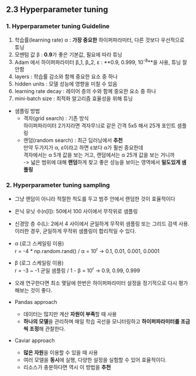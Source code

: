 ## 2.3 Hyperparameter tuning

### 1. Hyperparameter tuning Guideline  
1. 학습률(learning rate) α : **가장 중요한** 하이퍼파라미터, 다른 것보다 우선적으로 튜닝  
2. 모멘텀 값 β : **0.9**가 좋은 기본값, 필요에 따라 튜닝
3. Adam 에서 하이퍼파라미터 β_1, β_2, ε : **0.9, 0.999, 10<sup>-8</sup>**을 사용, 튜닝 잘 안함
4. layers : 학습률 감소와 함께 중요한 요소 중 하나
5. hidden units : 모델 성능에 영향을 미칠 수 있음
6. learning rate decay : 레이어 층의 수와 함께 중요한 요소 중 하나
7. mini-batch size : 최적화 알고리즘 효율성을 위해 튜닝

- 샘플링 방법
  - 격자(grid search) : 기존 방식  
    하이퍼파라미터 2가지라면 격자무늬로 같은 간격 5x5 해서 25개 포인트 샘플링  
  - 랜덤(random search) : 최근 딥러닝에서 **추천**  
    만약 두가지가 α, ε이라고 하면 ε보다 α가 훨씬 중요한데  
    격자에서는 α 5개 값을 보는 거고, 랜덤에서는 α 25개 값을 보는 거니까  
    -> 넓은 범위에 대해 **랜덤**하게 찾고 좋은 성능을 보이는 영역에서 **밀도있게 샘플링**

### 2. Hyperparameter tuning sampling
- 그냥 랜덤이 아니라 적절한 척도를 두고 범주 안에서 랜덤한 것이 효율적이다
- 은닉 유닛 수(n[l]): 50에서 100 사이에서 무작위로 샘플링
- 신경망 층 수(L): 2에서 4 사이에서 균일하게 무작위 샘플링 또는 그리드 검색 사용.  
  이러한 경우, 균일하게 무작위 샘플링이 합리적일 수 있다.
- α (로그 스케일링 이용)  
  r = -4 * np.random.rand() / α = 10<sup>r</sup> -> 0.1, 0.01, 0.001, 0.0001
- β (로그 스케일링 이용)  
  r = -3 ~ -1 균일 샘플링 / 1 - β = 10<sup>r</sup> -> 0.9, 0.99, 0.999

- 오래 연구한다면 최소 몇달에 한번은 하이퍼파라미터 설정을 정기적으로 다시 평가해보는 것이 좋다.
- Pandas approach
  - 데이터는 많지만 계산 **자원이 부족**할 때 사용
  - **하나의 모델**을 관리하며 매일 학습 곡선을 모니터링하고 **하이퍼파라미터를 조금씩 조정**해 관찰한다.
- Caviar approach
  - **많은 자원**을 이용할 수 있을 때 사용
  - 여러 모델을 **동시**에 실행, 다양한 설정을 실험할 수 있어 효율적이다.
  - 리소스가 충분하다면 역시 이 방법을 **추천**


